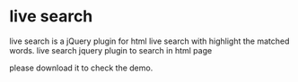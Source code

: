 # live search
live search is a jQuery plugin for html live search with highlight the matched words.
live search jquery plugin to search in html page

please download it to check the demo.



